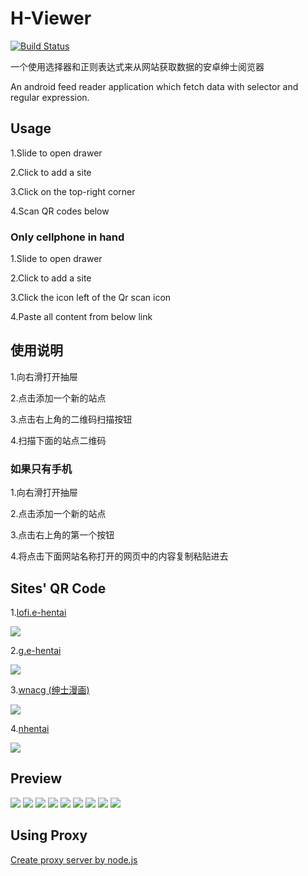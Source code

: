 # H-Viewer
[![Build Status](https://travis-ci.org/PureDark/H-Viewer.svg?branch=master)](https://travis-ci.org/PureDark/H-Viewer)

一个使用选择器和正则表达式来从网站获取数据的安卓绅士阅览器

An android feed reader application which fetch data with selector and regular expression.

## Usage

1.Slide to open drawer

2.Click to add a site

3.Click on the top-right corner

4.Scan QR codes below

### Only cellphone in hand

1.Slide to open drawer

2.Click to add a site

3.Click the icon left of the Qr scan icon

4.Paste all content from below link

## 使用说明

1.向右滑打开抽屉

2.点击添加一个新的站点

3.点击右上角的二维码扫描按钮

4.扫描下面的站点二维码

### 如果只有手机

1.向右滑打开抽屉

2.点击添加一个新的站点

3.点击右上角的第一个按钮

4.将点击下面网站名称打开的网页中的内容复制粘贴进去

## Sites' QR Code
1.[lofi.e-hentai](http://jsondepot.mcsky.org/2)

![](https://github.com/PureDark/H-Viewer/raw/master/images/qrcodes/1.lofi.png)

2.[g.e-hentai](http://jsondepot.mcsky.org/3)

![](https://github.com/PureDark/H-Viewer/raw/master/images/qrcodes/2.g.png)

3.[wnacg (绅士漫画)](http://jsondepot.mcsky.org/4)

![](https://github.com/PureDark/H-Viewer/raw/master/images/qrcodes/3.wnacg.png)

4.[nhentai](http://jsondepot.mcsky.org/5)

![](https://github.com/PureDark/H-Viewer/raw/master/images/qrcodes/4.nhentai.png)

## Preview
![](https://github.com/PureDark/H-Viewer/raw/master/images/1.png)
![](https://github.com/PureDark/H-Viewer/raw/master/images/2.png)
![](https://github.com/PureDark/H-Viewer/raw/master/images/3.png)
![](https://github.com/PureDark/H-Viewer/raw/master/images/4.png)
![](https://github.com/PureDark/H-Viewer/raw/master/images/5.png)
![](https://github.com/PureDark/H-Viewer/raw/master/images/6.gif)
![](https://github.com/PureDark/H-Viewer/raw/master/images/7.gif)
![](https://github.com/PureDark/H-Viewer/raw/master/images/8.gif)
![](https://github.com/PureDark/H-Viewer/raw/master/images/9.png)

## Using Proxy

[Create proxy server by node.js](https://github.com/wspl/HProxy.js)
